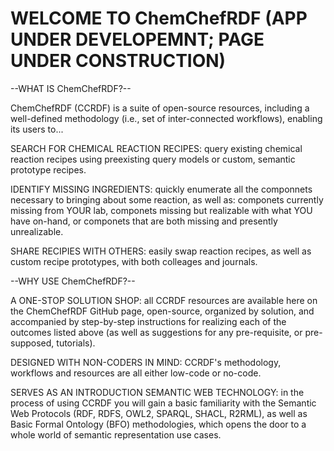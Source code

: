 # WELCOME TO ChemChefRDF (APP UNDER DEVELOPEMNT; PAGE UNDER CONSTRUCTION)

--WHAT IS ChemChefRDF?--

ChemChefRDF (CCRDF) is a suite of open-source resources, including a well-defined methodology (i.e., set of inter-connected workflows), enabling its users to...

SEARCH FOR CHEMICAL REACTION RECIPES: query existing chemical reaction recipes using preexisting query models or custom, semantic prototype recipes.

IDENTIFY MISSING INGREDIENTS: quickly enumerate all the componnets necessary to bringing about some reaction, as well as: componets currently missing from YOUR lab, componets missing but realizable with what YOU have on-hand, or componets that are both missing and presently unrealizable.

SHARE RECIPIES WITH OTHERS: easily swap reaction recipes, as well as custom recipe prototypes, with both colleages and journals.


--WHY USE ChemChefRDF?--

A ONE-STOP SOLUTION SHOP: all CCRDF resources are available here on the ChemChefRDF GitHub page, open-source, organized by solution, and accompanied by step-by-step instructions for realizing each of the outcomes listed above (as well as suggestions for any pre-requisite, or pre-supposed, tutorials).

DESIGNED WITH NON-CODERS IN MIND: CCRDF's methodology, workflows and resources are all either low-code or no-code. 

SERVES AS AN INTRODUCTION SEMANTIC WEB TECHNOLOGY: in the process of using CCRDF you will gain a basic familiarity with the Semantic Web Protocols (RDF, RDFS, OWL2, SPARQL, SHACL, R2RML), as well as Basic Formal Ontology (BFO) methodologies, which opens the door to a whole world of semantic representation use cases. 
